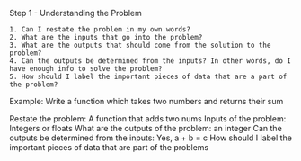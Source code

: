 Step 1 - Understanding the Problem

    1. Can I restate the problem in my own words?
    2. What are the inputs that go into the problem?
    3. What are the outputs that should come from the solution to the problem?
    4. Can the outputs be determined from the inputs? In other words, do I have enough info to solve the problem?
    5. How should I label the important pieces of data that are a part of the problem?


Example:
    Write a function which takes two numbers and returns their sum

Restate the problem: A function that adds two nums
Inputs of the problem: Integers or floats
What are the outputs of the problem: an integer
Can the outputs be determined from the inputs: Yes, a + b = c
How should I label the important pieces of data that are part of the problems